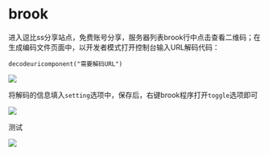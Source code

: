 # brook

进入逗比ss分享站点，免费账号分享，服务器列表brook行中点击查看二维码；在生成编码文件页面中，以开发者模式打开控制台输入URL解码代码：

`decodeuricomponent("需要解码URL")`

![](https://raw.githubusercontent.com/loremwalker/fq-book/master/images/2018-04-29_004340.png)

将解码的信息填入`setting`选项中，保存后，右键brook程序打开`toggle`选项即可

![](https://raw.githubusercontent.com/loremwalker/fq-book/master/images/2018-04-29_004903.png)

测试

![](https://raw.githubusercontent.com/loremwalker/fq-book/master/images/2018-04-29_005228.png)

